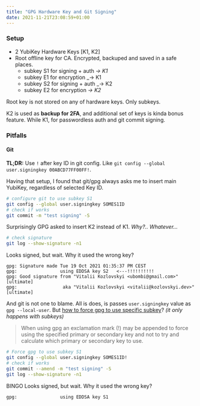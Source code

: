 ```yaml
---
title: "GPG Hardware Key and Git Signing"
date: 2021-11-21T23:08:59+01:00
---
```


### Setup
- 2 YubiKey Hardware Keys [K1, K2]
- Root offline key for CA. Encrypted, backuped and saved in a safe places.
  - subkey S1 for signing + auth _-> K1_
  - subkey E1 for encryption _-> K1
  - subkey S2 for signing + auth _-> K2
  - subkey E2 for encryption _-> K2_

Root key is not stored on any of hardware keys. Only subkeys.

K2 is used as **backup for 2FA**, and additional set of keys is kinda bonus feature. 
While K1, for passwordless auth and git commit signing.


### Pitfalls 
#### Git
**TL;DR:** Use `!` after key ID in git config. Like `git config --global user.signingkey 00ABCD77FF00FF!`.


Having that setup, I found that git/gpg always asks me to insert main YubiKey, regardless of selected Key ID.
```bash
# configure git to use subkey S1
git config --global user.signingkey SOMES1ID
# check if works
git commit -m "test signing" -S
```

Surprisingly GPG asked to insert K2 instead of K1. _Why?.. Whatever..._ 
```bash
# check signature
git log --show-signature -n1 
```
Looks signed, but wait. Why it used the wrong key?
```
gpg: Signature made Tue 19 Oct 2021 01:35:37 PM CEST
gpg:                using EDDSA key S2   <---!!!!!!!!!!
gpg: Good signature from "Vitalii Kozlovskyi <ubombi@gmail.com>" [ultimate]
gpg:                 aka "Vitalii Kozlovskyi <vitalii@kozlovskyi.dev>" [ultimate]
```
And git is not one to blame. All is does, is passes `user.signingkey` value as `gpg --local-user`. 
But [how to force gpg to use specific subkey](https://www.gnupg.org/documentation/manuals/gnupg/Specify-a-User-ID.html)? _(it only happens with subkeys)_
>When using gpg an exclamation mark (!) may be appended to force using the specified primary or secondary key and not to try and calculate which primary or secondary key to use.

```bash
# Force gpg to use subkey S1
git config --global user.signingkey SOMES1ID!
# check if works
git commit --amend -m "test signing" -S
git log --show-signature -n1
```
BINGO
Looks signed, but wait. Why it used the wrong key?
```
gpg:                using EDDSA key S1
```

